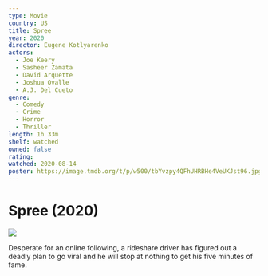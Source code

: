 ```yaml
---
type: Movie
country: US
title: Spree
year: 2020
director: Eugene Kotlyarenko
actors:
  - Joe Keery
  - Sasheer Zamata
  - David Arquette
  - Joshua Ovalle
  - A.J. Del Cueto
genre:
  - Comedy
  - Crime
  - Horror
  - Thriller
length: 1h 33m
shelf: watched
owned: false
rating:
watched: 2020-08-14
poster: https://image.tmdb.org/t/p/w500/tbYvzpy4QFhUHRBHe4VeUKJst96.jpg
---
```


# Spree (2020)

![](https://image.tmdb.org/t/p/w500/tbYvzpy4QFhUHRBHe4VeUKJst96.jpg)

Desperate for an online following, a rideshare driver has figured out a deadly plan to go viral and he will stop at nothing to get his five minutes of fame.
